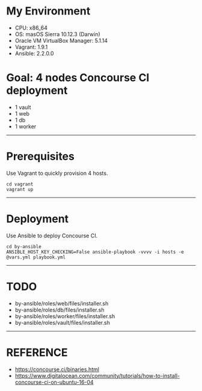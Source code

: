 # My Environment

* CPU: x86_64
* OS: masOS Sierra 10.12.3 (Darwin)
* Oracle VM VirtualBox Manager: 5.1.14
* Vagrant: 1.9.1
* Ansible: 2.2.0.0

# Goal: 4 nodes Concourse CI deployment

* 1 vault
* 1 web
* 1 db
* 1 worker

---

# Prerequisites

Use Vagrant to quickly provision 4 hosts.

```
cd vagrant
vagrant up
```

---

# Deployment

Use Ansible to deploy Concourse CI.

```
cd by-ansible
ANSIBLE_HOST_KEY_CHECKING=False ansible-playbook -vvvv -i hosts -e @vars.yml playbook.yml 
```

---

# TODO

* by-ansible/roles/web/files/installer.sh
* by-ansible/roles/db/files/installer.sh
* by-ansible/roles/worker/files/installer.sh
* by-ansible/roles/vault/files/installer.sh

---

# REFERENCE

* https://concourse.ci/binaries.html
* https://www.digitalocean.com/community/tutorials/how-to-install-concourse-ci-on-ubuntu-16-04
